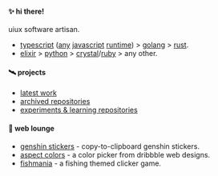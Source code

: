 #### :sparkles: hi there!

uiux software artisan.

- [typescript](https://typescriptlang.org) ([any](https://nodejs.org) [javascript](https://deno.land) [runtime](https://bun.sh)) > [golang](https://go.dev) > [rust](https://rust-lang.org).
- [elixir](https://elixir-lang.org) > [python](https://python.org) > [crystal](https://crystal-lang.org)/[ruby](https://ruby-lang.org) > any other.

#### :artificial_satellite: projects

- [latest work](https://github.com/zhaoworks)
- [archived repositories](https://github.com/sxhkarchive)
- [experiments & learning repositories](https://github.com/sxhkexp)

#### :leaves: web lounge

- [genshin stickers](https://genshinstickers.netlify.com/) - copy-to-clipboard genshin stickers.
- [aspect colors](https://aspectuicolors.netlify.app/) - a color picker from dribbble web designs.
- [fishmania](https://fishmania.netlify.com) - a fishing themed clicker game.
